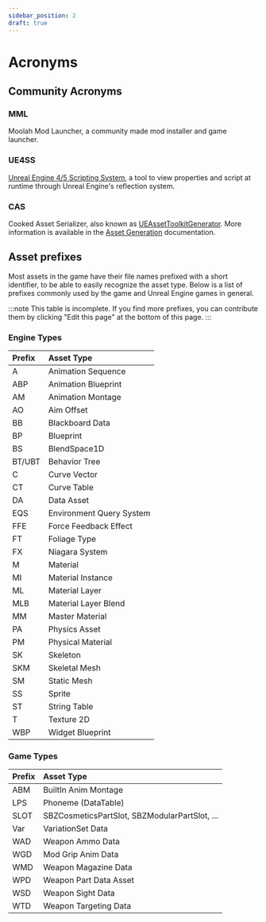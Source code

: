 ```yaml
---
sidebar_position: 2
draft: true
---
```


# Acronyms
## Community Acronyms
### MML
Moolah Mod Launcher, a community made mod installer and game launcher.

### UE4SS
[Unreal Engine 4/5 Scripting System](https://docs.ue4ss.com/),
a tool to view properties and script at runtime through Unreal Engine's reflection system.

### CAS
Cooked Asset Serializer,
also known as [UEAssetToolkitGenerator](https://github.com/LongerWarrior/UEAssetToolkitGenerator).
More information is available in the [Asset Generation](/advanced/asset-gen) documentation.

## Asset prefixes
Most assets in the game have their file names prefixed with a short identifier, to be able to easily recognize the asset type.
Below is a list of prefixes commonly used by the game and Unreal Engine games in general.

:::note
This table is incomplete. If you find more prefixes, you can contribute them by clicking "Edit this page" at the bottom of this page.
:::

<!-- When adding to these tables, make sure to keep the alphabetical order of the first column -->

### Engine Types
| Prefix | Asset Type               |
|:-------|:-------------------------|
| A      | Animation Sequence       |
| ABP    | Animation Blueprint      |
| AM     | Animation Montage        |
| AO     | Aim Offset               |
| BB     | Blackboard Data          |
| BP     | Blueprint                |
| BS     | BlendSpace1D             |
| BT/UBT | Behavior Tree            |
| C      | Curve Vector             |
| CT     | Curve Table              |
| DA     | Data Asset               |
| EQS    | Environment Query System |
| FFE    | Force Feedback Effect    |
| FT     | Foliage Type             |
| FX     | Niagara System           |
| M      | Material                 |
| MI     | Material Instance        |
| ML     | Material Layer           |
| MLB    | Material Layer Blend     |
| MM     | Master Material          |
| PA     | Physics Asset            |
| PM     | Physical Material        |
| SK     | Skeleton                 |
| SKM    | Skeletal Mesh            |
| SM     | Static Mesh              |
| SS     | Sprite                   |
| ST     | String Table             |
| T      | Texture 2D               |
| WBP    | Widget Blueprint         |


### Game Types
| Prefix | Asset Type                                    |
|:-------|:----------------------------------------------|
| ABM    | BuiltIn Anim Montage                          |
| LPS    | Phoneme (DataTable)                           |
| SLOT   | SBZCosmeticsPartSlot, SBZModularPartSlot, ... |
| Var    | VariationSet Data                             |
| WAD    | Weapon Ammo Data                              |
| WGD    | Mod Grip Anim Data                            |
| WMD    | Weapon Magazine Data                          |
| WPD    | Weapon Part Data Asset                        |
| WSD    | Weapon Sight Data                             |
| WTD    | Weapon Targeting Data                         |
